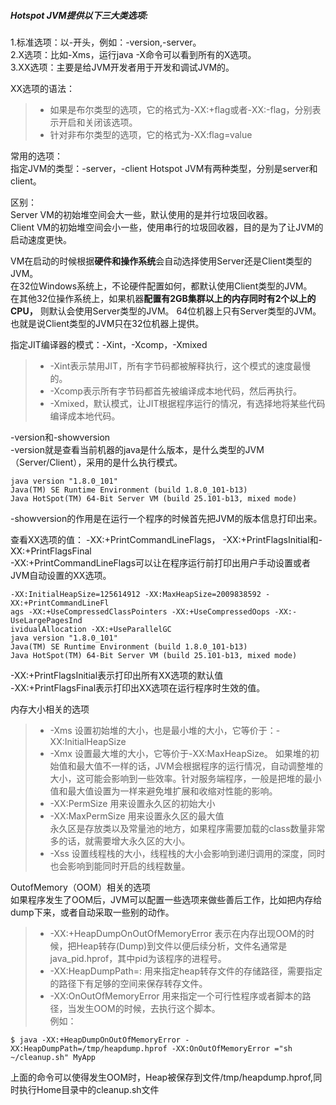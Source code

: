##### Hotspot JVM提供以下三大类选项:
1.标准选项：以-开头，例如：-version,-server。  
2.X选项：比如-Xms，运行java -X命令可以看到所有的X选项。  
3.XX选项：主要是给JVM开发者用于开发和调试JVM的。  

XX选项的语法：
> * 如果是布尔类型的选项，它的格式为-XX:+flag或者-XX:-flag，分别表示开启和关闭该选项。  
> * 针对非布尔类型的选项，它的格式为-XX:flag=value  

常用的选项：  
指定JVM的类型：-server，-client
Hotspot JVM有两种类型，分别是server和client。  

区别：  
Server VM的初始堆空间会大一些，默认使用的是并行垃圾回收器。    
Client VM的初始堆空间会小一些，使用串行的垃圾回收器，目的是为了让JVM的启动速度更快。  

VM在启动的时候根据**硬件和操作系统**会自动选择使用Server还是Client类型的JVM。  
在32位Windows系统上，不论硬件配置如何，都默认使用Client类型的JVM。  
在其他32位操作系统上，如果机器**配置有2GB集群以上的内存同时有2个以上的CPU，** 则默认会使用Server类型的JVM。
64位机器上只有Server类型的JVM。也就是说Client类型的JVM只在32位机器上提供。  

指定JIT编译器的模式：-Xint，-Xcomp，-Xmixed  
> * -Xint表示禁用JIT，所有字节码都被解释执行，这个模式的速度最慢的。  
> * -Xcomp表示所有字节码都首先被编译成本地代码，然后再执行。  
> * -Xmixed，默认模式，让JIT根据程序运行的情况，有选择地将某些代码编译成本地代码。  

-version和-showversion  
-version就是查看当前机器的java是什么版本，是什么类型的JVM（Server/Client），采用的是什么执行模式。  
```
java version "1.8.0_101"
Java(TM) SE Runtime Environment (build 1.8.0_101-b13)
Java HotSpot(TM) 64-Bit Server VM (build 25.101-b13, mixed mode)
```  
-showversion的作用是在运行一个程序的时候首先把JVM的版本信息打印出来。  

查看XX选项的值： -XX:+PrintCommandLineFlags， -XX:+PrintFlagsInitial和-XX:+PrintFlagsFinal  
-XX:+PrintCommandLineFlags可以让在程序运行前打印出用户手动设置或者JVM自动设置的XX选项。  
```
-XX:InitialHeapSize=125614912 -XX:MaxHeapSize=2009838592 -XX:+PrintCommandLineFl
ags -XX:+UseCompressedClassPointers -XX:+UseCompressedOops -XX:-UseLargePagesInd
ividualAllocation -XX:+UseParallelGC
java version "1.8.0_101"
Java(TM) SE Runtime Environment (build 1.8.0_101-b13)
Java HotSpot(TM) 64-Bit Server VM (build 25.101-b13, mixed mode)
```  
-XX:+PrintFlagsInitial表示打印出所有XX选项的默认值  
-XX:+PrintFlagsFinal表示打印出XX选项在运行程序时生效的值。  

内存大小相关的选项  
> * -Xms 设置初始堆的大小，也是最小堆的大小，它等价于：-XX:InitialHeapSize  
> * -Xmx 设置最大堆的大小，它等价于-XX:MaxHeapSize。
如果堆的初始值和最大值不一样的话，JVM会根据程序的运行情况，自动调整堆的大小，这可能会影响到一些效率。针对服务端程序，一般是把堆的最小值和最大值设置为一样来避免堆扩展和收缩对性能的影响。  
> * -XX:PermSize 用来设置永久区的初始大小  
> * -XX:MaxPermSize 用来设置永久区的最大值  
永久区是存放类以及常量池的地方，如果程序需要加载的class数量非常多的话，就需要增大永久区的大小。  
> * -Xss 设置线程栈的大小，线程栈的大小会影响到递归调用的深度，同时也会影响到能同时开启的线程数量。  

OutofMemory（OOM）相关的选项  
如果程序发生了OOM后，JVM可以配置一些选项来做些善后工作，比如把内存给dump下来，或者自动采取一些别的动作。  
> * -XX:+HeapDumpOnOutOfMemoryError 表示在内存出现OOM的时候，把Heap转存(Dump)到文件以便后续分析，文件名通常是java_pid<pid>.hprof，其中pid为该程序的进程号。  
> * -XX:HeapDumpPath=<path>: 用来指定heap转存文件的存储路径，需要指定的路径下有足够的空间来保存转存文件。  
> * -XX:OnOutOfMemoryError 用来指定一个可行性程序或者脚本的路径，当发生OOM的时候，去执行这个脚本。  
例如：
```
$ java -XX:+HeapDumpOnOutOfMemoryError -XX:HeapDumpPath=/tmp/heapdump.hprof -XX:OnOutOfMemoryError ="sh ~/cleanup.sh" MyApp  
```
上面的命令可以使得发生OOM时，Heap被保存到文件/tmp/heapdump.hprof,同时执行Home目录中的cleanup.sh文件  

